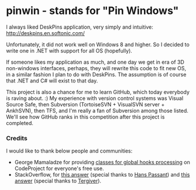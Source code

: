 # pinwin - stands for "Pin Windows"
I always liked DeskPins application, very simply and intuitive:
http://deskpins.en.softonic.com/

Unfortunately, it did not work well on Windows 8 and higher.
So I decided to write one in .NET with support for all OS (hopefully).

If someone likes my application as much, and one day we get in era of 3D non-windows interfaces, perhaps, they will rewrite this code to fit new OS, in a similar fashion I plan to do with DeskPins. The assumption is of course that .NET and C# will exist to that day.

This project is also a chance for me to learn GitHub, which today everybody is raving about. :)
My experience with version control systems was Visual Source Safe, then Subversion (TortoiseSVN + VisualSVN server + AnkhSVN), then TFS, and I'm really a fan of Subversion among those listed. We'll see how GitHub ranks in this competition after this project is completed.

### Credits

I would like to thank below people and communities:
- George Mamaladze for providing [classes for global hooks processing](http://www.codeproject.com/Articles/7294/Processing-Global-Mouse-and-Keyboard-Hooks-in-C) on CodeProject for everyone's free use.
- StackOverflow, for [this answer](http://stackoverflow.com/questions/17897646/gma-useractivitymonitor-setwindowshookex-error-126) (special thanks to [Hans Passant](http://stackoverflow.com/users/17034/hans-passant)) and [this answer](http://stackoverflow.com/questions/4604023/unable-to-read-another-applications-caption) (special thanks to [Tergiver](http://stackoverflow.com/users/351385/tergiver)).
